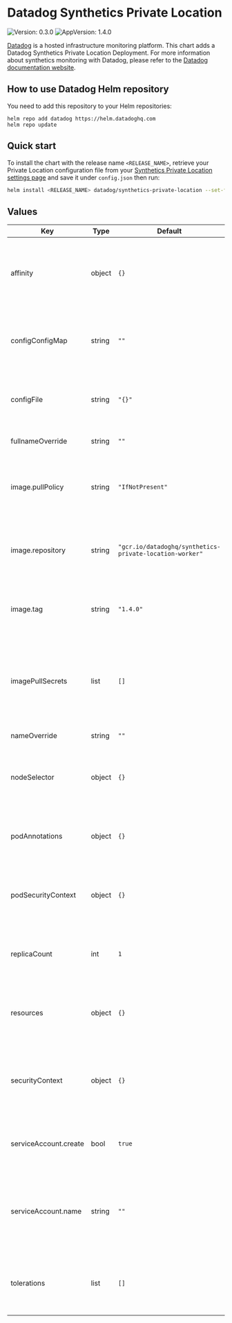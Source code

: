 # Datadog Synthetics Private Location

![Version: 0.3.0](https://img.shields.io/badge/Version-0.3.0-informational?style=flat-square) ![AppVersion: 1.4.0](https://img.shields.io/badge/AppVersion-1.4.0-informational?style=flat-square)

[Datadog](https://www.datadoghq.com/) is a hosted infrastructure monitoring platform. This chart adds a Datadog Synthetics Private Location Deployment. For more information about synthetics monitoring with Datadog, please refer to the [Datadog documentation website](https://docs.datadoghq.com/synthetics/private_locations).

## How to use Datadog Helm repository

You need to add this repository to your Helm repositories:

```
helm repo add datadog https://helm.datadoghq.com
helm repo update
```

## Quick start

To install the chart with the release name `<RELEASE_NAME>`, retrieve your Private Location configuration file from your [Synthetics Private Location settings page](https://app.datadoghq.com/synthetics/settings/private-locations/) and save it under `config.json` then run:

```bash
helm install <RELEASE_NAME> datadog/synthetics-private-location --set-file configFile=config.json
```

## Values

| Key | Type | Default | Description |
|-----|------|---------|-------------|
| affinity | object | `{}` | Allows to specify affinity for Datadog Synthetics Private Location PODs |
| configConfigMap | string | `""` | Config Map that stores the configuration of the private location worked for the deployment |
| configFile | string | `"{}"` | JSON string containing the configuration of the private location worker |
| fullnameOverride | string | `""` | Override the full qualified app name |
| image.pullPolicy | string | `"IfNotPresent"` | Define the pullPolicy for Datadog Synthetics Private Location image |
| image.repository | string | `"gcr.io/datadoghq/synthetics-private-location-worker"` | Repository to use for Datadog Synthetics Private Location image |
| image.tag | string | `"1.4.0"` | Define the Datadog Synthetics Private Location version to use |
| imagePullSecrets | list | `[]` | Datadog Synthetics Private Location repository pullSecret (ex: specify docker registry credentials) |
| nameOverride | string | `""` | Override name of app |
| nodeSelector | object | `{}` | Allows to schedule Datadog Synthetics Private Location on specific nodes |
| podAnnotations | object | `{}` | Annotations to set to Datadog Synthetics Private Location PODs |
| podSecurityContext | object | `{}` | Security context to set to Datadog Synthetics Private Location PODs |
| replicaCount | int | `1` | Number of instances of Datadog Synthetics Private Location |
| resources | object | `{}` | Set resources requests/limits for Datadog Synthetics Private Location PODs |
| securityContext | object | `{}` | Security context to set to the Datadog Synthetics Private Location container |
| serviceAccount.create | bool | `true` | Specifies whether a service account should be created |
| serviceAccount.name | string | `""` | The name of the service account to use. If not set name is generated using the fullname template |
| tolerations | list | `[]` | Allows to schedule Datadog Synthetics Private Location on tainted nodes |

